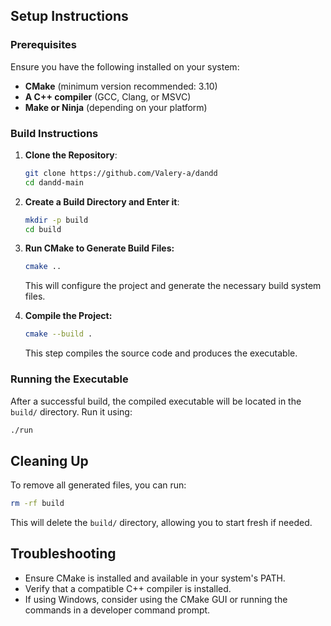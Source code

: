 ## Setup Instructions

### Prerequisites

Ensure you have the following installed on your system:

- **CMake** (minimum version recommended: 3.10)
- **A C++ compiler** (GCC, Clang, or MSVC)
- **Make or Ninja** (depending on your platform)

### Build Instructions

1. **Clone the Repository**:

   ```sh
   git clone https://github.com/Valery-a/dandd
   cd dandd-main
   ```

2. **Create a Build Directory and Enter it**:

   ```sh
   mkdir -p build
   cd build
   ```

3. **Run CMake to Generate Build Files:**

   ```sh
   cmake ..
   ```

   This will configure the project and generate the necessary build system files.

4. **Compile the Project:**

   ```sh
   cmake --build .
   ```

   This step compiles the source code and produces the executable.

### Running the Executable

After a successful build, the compiled executable will be located in the `build/` directory. Run it using:

```sh
./run
```

## Cleaning Up

To remove all generated files, you can run:

```sh
rm -rf build
```

This will delete the `build/` directory, allowing you to start fresh if needed.

## Troubleshooting

- Ensure CMake is installed and available in your system's PATH.
- Verify that a compatible C++ compiler is installed.
- If using Windows, consider using the CMake GUI or running the commands in a developer command prompt.

